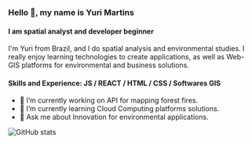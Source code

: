 ### Hello 👋, my name is Yuri Martins
#### I am spatial analyst and developer beginner
I'm Yuri from Brazil, and I do spatial analysis and environmental studies. I really enjoy learning technologies to create applications, as well as Web-GIS platforms for environmental and business solutions.

#### Skills and Experience: JS / REACT / HTML / CSS / Softwares GIS

- 🔭 I’m currently working on API for mapping forest fires. 
- 🌱 I’m currently learning Cloud Computing platforms solutions. 
- 💬 Ask me about Innovation for environmental applications. 

![GitHub stats](https://github-readme-stats.vercel.app/api?username=ytmartins&&show_icons=true&title_color=ffffff&icon_color=e74c3c&text_color=daf7dc&bg_color=151515)
